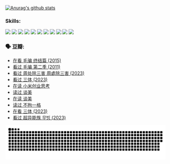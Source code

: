 
[![Anurag's github stats](https://github-readme-stats.vercel.app/api?username=w940853815)](https://github.com/anuraghazra/github-readme-stats)

### Skills:

<code><img height="32" src="https://cdn.jsdelivr.net/npm/simple-icons@v5/icons/python.svg"></code>
<code><img height="32" src="https://cdn.jsdelivr.net/npm/simple-icons@v5/icons/javascript.svg"></code>
<code><img height="32" src="https://cdn.jsdelivr.net/npm/simple-icons@v5/icons/django.svg"></code>
<code><img height="32" src="https://cdn.jsdelivr.net/npm/simple-icons@v5/icons/flask.svg"></code>
<code><img height="32" src="https://cdn.jsdelivr.net/npm/simple-icons@v5/icons/vuetify.svg"></code>
<code><img height="32" src="https://cdn.jsdelivr.net/npm/simple-icons@v5/icons/git.svg"></code>
<code><img height="32" src="https://cdn.jsdelivr.net/npm/simple-icons@v5/icons/docker.svg"></code>
<code><img height="32" src="https://cdn.jsdelivr.net/npm/simple-icons@v5/icons/postgresql.svg"></code>
<code><img height="32" src="https://cdn.jsdelivr.net/npm/simple-icons@v5/icons/elasticsearch.svg"></code>
<code><img height="32" src="https://cdn.jsdelivr.net/npm/simple-icons@v5/icons/macos.svg"></code>
<code><img height="32" src="https://cdn.jsdelivr.net/npm/simple-icons@v5/icons/linux.svg"></code>

### 🗣 豆瓣:

<!-- DOUBAN-ACTIVITIES:START -->
- [在看 毛骗 终结篇‎ (2015)](https://www.douban.com/people/136069238/status/4581971924/?_i=14011813)
- [看过 毛骗 第二季‎ (2011)](https://www.douban.com/people/136069238/status/4581971810/?_i=14011813)
- [看过 周处除三害 周處除三害‎ (2023)](https://www.douban.com/people/136069238/status/4575646701/?_i=14011813)
- [看过 三体‎ (2023)](https://www.douban.com/people/136069238/status/4574263039/?_i=14011814)
- [在读 小米创业思考](https://www.douban.com/people/136069238/status/4572047905/?_i=14011814)
- [读过 谈美](https://www.douban.com/people/136069238/status/4572047629/?_i=14011814)
- [在读 谈美](https://www.douban.com/people/136069238/status/4560861771/?_i=14011814)
- [读过 不拘一格](https://www.douban.com/people/136069238/status/4560861445/?_i=14011814)
- [在看 三体‎ (2023)](https://www.douban.com/people/136069238/status/4558185093/?_i=14011814)
- [看过 超异能族 무빙‎ (2023)](https://www.douban.com/people/136069238/status/4556824186/?_i=14011814)
<!-- DOUBAN-ACTIVITIES:END -->


![Snake animation](https://raw.githubusercontent.com/w940853815/w940853815/output/github-contribution-grid-snake.svg)

<!--
**w940853815/w940853815** is a ✨ _special_ ✨ repository because its `README.md` (this file) appears on your GitHub profile.

Here are some ideas to get you started:

- 🔭 I’m currently working on ...
- 🌱 I’m currently learning ...
- 👯 I’m looking to collaborate on ...
- 🤔 I’m looking for help with ...
- 💬 Ask me about ...
- 📫 How to reach me: ...
- 😄 Pronouns: ...
- ⚡ Fun fact: ...
-->
